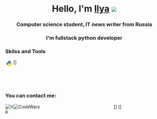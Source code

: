 <h1 align="center">Hello, I'm <a href="https://daniilshat.ru/" target="_blank">Ilya</a> 
<img src="https://github.com/blackcater/blackcater/raw/main/images/Hi.gif" height="32"/></h1>
<h3 align="center">Computer science student, IT news writer from Russia</h3>

<h3 align="center">I'm fullstack python developer</h3>

### Skilss and Tools

[<img align="left" alt="PYTHON" width="26px" src="https://raw.githubusercontent.com/github/explore/80688e429a7d4ef2fca1e82350fe8e3517d3494d/topics/python/python.png"/>]

<br />
<br />
<br />

### You can contact me:

[<img align="left" alt="VK" width="26px" src="https://cdn-icons-png.flaticon.com/512/145/145813.png" />]
[<img align="left" alt="CodeWars" width="320px" src="https://www.codewars.com/users/ilyazm/badges/large" />]
